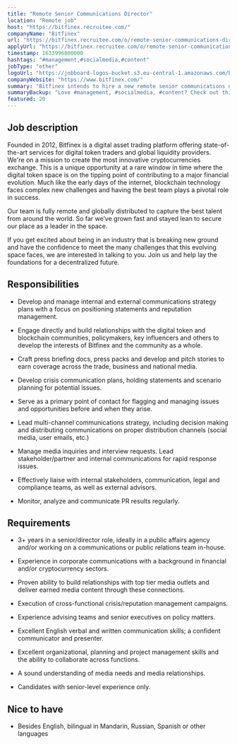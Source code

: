 ```yaml
---
title: "Remote Senior Communications Director"
location: "Remote job"
host: "https://bitfinex.recruitee.com/"
companyName: "Bitfinex"
url: "https://bitfinex.recruitee.com/o/remote-senior-communications-director-uk"
applyUrl: "https://bitfinex.recruitee.com/o/remote-senior-communications-director-uk/c/new"
timestamp: 1633996800000
hashtags: "#management,#socialmedia,#content"
jobType: "other"
logoUrl: "https://jobboard-logos-bucket.s3.eu-central-1.amazonaws.com/bitfinex"
companyWebsite: "https://www.bitfinex.com/"
summary: "Bitfinex intends to hire a new remote senior communications director. If you have 3+ years in a senior/director role, ideally in a public affairs agency and/or working on a communications or public relations team in-house, consider applying."
summaryBackup: "Love #management, #socialmedia, #content? Check out this job post!"
featured: 20
---
```


## Job description

Founded in 2012, Bitfinex is a digital asset trading platform offering state-of-the-art services for digital token traders and global liquidity providers. We're on a mission to create the most innovative cryptocurrencies exchange. This is a unique opportunity at a rare window in time where the digital token space is on the tipping point of contributing to a major financial evolution. Much like the early days of the internet, blockchain technology faces complex new challenges and having the best team plays a pivotal role in success.

Our team is fully remote and globally distributed to capture the best talent from around the world. So far we’ve grown fast and stayed lean to secure our place as a leader in the space.

If you get excited about being in an industry that is breaking new ground and have the confidence to meet the many challenges that this evolving space faces, we are interested in talking to you. Join us and help lay the foundations for a decentralized future.

## Responsibilities

*   Develop and manage internal and external communications strategy plans with a focus on positioning statements and reputation management.
    
*   Engage directly and build relationships with the digital token and blockchain communities, policymakers, key influencers and others to develop the interests of Bitfinex and the community as a whole.
    
*   Craft press briefing docs, press packs and develop and pitch stories to earn coverage across the trade, business and national media.
    
*   Develop crisis communication plans, holding statements and scenario planning for potential issues.
    
*   Serve as a primary point of contact for flagging and managing issues and opportunities before and when they arise.
    
*   Lead multi-channel communications strategy, including decision making and distributing communications on proper distribution channels (social media, user emails, etc.)
    
*   Manage media inquiries and interview requests. Lead stakeholder/partner and internal communications for rapid response issues.
    
*   Effectively liaise with internal stakeholders, communication, legal and compliance teams, as well as external advisors.
    
*   Monitor, analyze and communicate PR results regularly.
    

## Requirements

*   3+ years in a senior/director role, ideally in a public affairs agency and/or working on a communications or public relations team in-house.
    
*   Experience in corporate communications with a background in financial and/or cryptocurrency sectors.
    
*   Proven ability to build relationships with top tier media outlets and deliver earned media content through these connections.
    
*   Execution of cross-functional crisis/reputation management campaigns.
    
*   Experience advising teams and senior executives on policy matters.
    
*   Excellent English verbal and written communication skills; a confident communicator and presenter.
    
*   Excellent organizational, planning and project management skills and the ability to collaborate across functions.
    
*   A sound understanding of media needs and media relationships.
    
*   Candidates with senior-level experience only.
    

## Nice to have

*   Besides English, bilingual in Mandarin, Russian, Spanish or other languages
